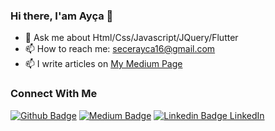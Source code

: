 ### Hi there, I'am Ayça 👋



- 💬 Ask me about Html/Css/Javascript/JQuery/Flutter
- 📫 How to reach me: secerayca16@gmail.com
- 📫 I write articles on [My Medium Page](https://medium.com/@ayca.secer)

### Connect With Me
[![Github Badge](https://img.shields.io/badge/-Github-000?style=quare&labelColor=000&logo=Github&logoColor=white&link=link)](link) 
[![Medium Badge](https://img.shields.io/badge/-Medium-757575?style=flat-quare&labelColor=757575&logo=Medium&logoColor=white&link=link)](https://medium.com/@ayca.secer) 
[![Linkedin Badge](https://i.stack.imgur.com/gVE0j.png) LinkedIn](https://www.linkedin.com/in/ayca-secer/)

